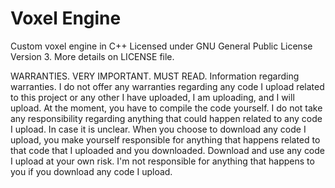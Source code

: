 # Voxel Engine
 Custom voxel engine in C++
 Licensed under GNU General Public License Version 3.
 More details on LICENSE file.

 WARRANTIES. VERY IMPORTANT. MUST READ.
 Information regarding warranties.
 I do not offer any warranties regarding any code I upload related to this project or any other I have uploaded, I am uploading, and I will upload.
 At the moment, you have to compile the code yourself. I do not take any responsibility regarding anything that could happen related to any code I upload.
 In case it is unclear. When you choose to download any code I upload, you make yourself
 responsible for anything that happens related to that code that I uploaded and you downloaded. 
 Download and use any code I upload at your own risk. I'm not responsible for anything that happens to you if you download any code I upload.
